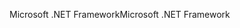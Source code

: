 <span data-ttu-id="74e2b-101">Microsoft .NET Framework</span><span class="sxs-lookup"><span data-stu-id="74e2b-101">Microsoft .NET Framework</span></span>